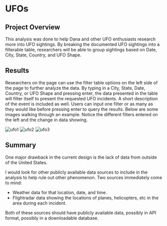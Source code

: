 # UFOs

## Project Overview
This analysis was done to help Dana and other UFO enthusiasts research more into UFO sightings. By breaking the documented UFO sightings into a filterable table, researchers will be able to group sightings based on Date, City, State, Country, and UFO Shape.

## Results
Researchers on the page can use the filter table options on the left side of the page to further analyze the data. By typing in a City, State, Date, Country, or UFO Shape and pressing enter, the data presented in the table will filter itself to present the requested UFO incidents. A short description of the event is included as well. Users can input one filter or as many as they would like before pressing enter to query the results.
Below are some images walking through an example. Notice the different filters entered on the left and the change in data showing.


![ufo1](https://user-images.githubusercontent.com/108035549/192905280-ad3448e3-83a4-4546-a70a-cfc5a184e3cf.png)
![ufo2](https://user-images.githubusercontent.com/108035549/192905298-989211f3-1465-470b-a4d0-24a9b0379e81.png)
![ufo3](https://user-images.githubusercontent.com/108035549/192905300-b9886317-90a7-4b27-b4ec-96ba60710640.png)


## Summary 
One major drawback in the current design is the lack of data from outside of the United States. 

I would look for other publicly available data sources to include in the analysis to help rule out other phenomenon. 
Two sources immediately come to mind:
- Weather data for that location, date, and time.
- Flightradar data showing the locations of planes, helicopters, etc in the area during each incident.

Both of these sources should have publicly available data, possibly in API format, possibly in a downloadable database.
